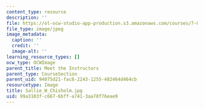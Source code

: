 ```yaml
---
content_type: resource
description: ''
file: https://ol-ocw-studio-app-production.s3.amazonaws.com/courses/7-01sc-fundamentals-of-biology-fall-2011/99a3103fc6676bffa7413aa78f76eae9_Sallie_W_Chisholm.jpg
file_type: image/jpeg
image_metadata:
  caption: ''
  credit: ''
  image-alt: ''
learning_resource_types: []
ocw_type: OCWImage
parent_title: Meet the Instructors
parent_type: CourseSection
parent_uid: 94075d21-fac8-2243-1255-482464d464cb
resourcetype: Image
title: Sallie_W_Chisholm.jpg
uid: 99a3103f-c667-6bff-a741-3aa78f76eae9
---
```

